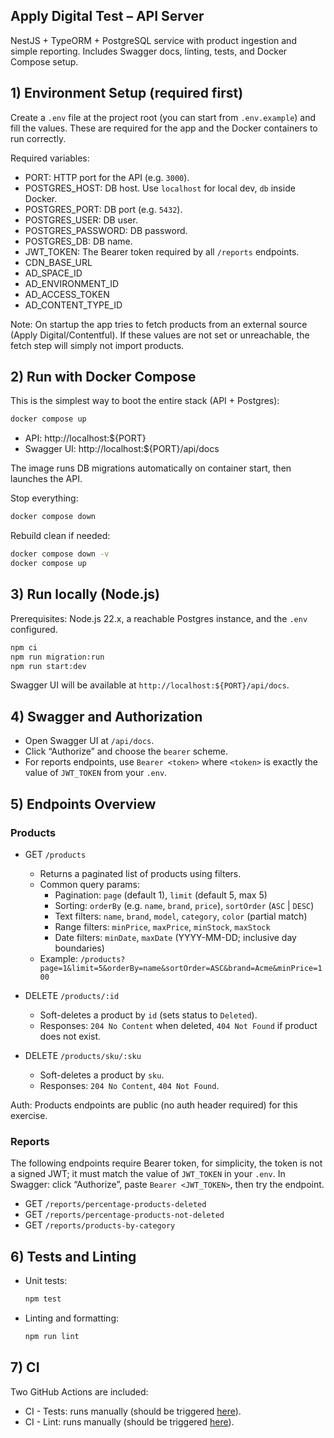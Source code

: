 ## Apply Digital Test – API Server

NestJS + TypeORM + PostgreSQL service with product ingestion and simple reporting. Includes Swagger docs, linting, tests, and Docker Compose setup.

## 1) Environment Setup (required first)

Create a `.env` file at the project root (you can start from `.env.example`) and fill the values. These are required for the app and the Docker containers to run correctly.

Required variables:

- PORT: HTTP port for the API (e.g. `3000`).
- POSTGRES_HOST: DB host. Use `localhost` for local dev, `db` inside Docker.
- POSTGRES_PORT: DB port (e.g. `5432`).
- POSTGRES_USER: DB user.
- POSTGRES_PASSWORD: DB password.
- POSTGRES_DB: DB name.
- JWT_TOKEN: The Bearer token required by all `/reports` endpoints.
- CDN_BASE_URL
- AD_SPACE_ID
- AD_ENVIRONMENT_ID
- AD_ACCESS_TOKEN
- AD_CONTENT_TYPE_ID

Note: On startup the app tries to fetch products from an external source (Apply Digital/Contentful). If these values are not set or unreachable, the fetch step will simply not import products.

## 2) Run with Docker Compose

This is the simplest way to boot the entire stack (API + Postgres):

```bash
docker compose up
```

- API: http://localhost:${PORT}
- Swagger UI: http://localhost:${PORT}/api/docs

The image runs DB migrations automatically on container start, then launches the API.

Stop everything:

```bash
docker compose down
```

Rebuild clean if needed:

```bash
docker compose down -v
docker compose up
```

## 3) Run locally (Node.js)

Prerequisites: Node.js 22.x, a reachable Postgres instance, and the `.env` configured.

```bash
npm ci
npm run migration:run
npm run start:dev
```

Swagger UI will be available at `http://localhost:${PORT}/api/docs`.

## 4) Swagger and Authorization

- Open Swagger UI at `/api/docs`.
- Click “Authorize” and choose the `bearer` scheme.
- For reports endpoints, use `Bearer <token>` where `<token>` is exactly the value of `JWT_TOKEN` from your `.env`.

## 5) Endpoints Overview

### Products

- GET `/products`
  - Returns a paginated list of products using filters.
  - Common query params:
    - Pagination: `page` (default 1), `limit` (default 5, max 5)
    - Sorting: `orderBy` (e.g. `name`, `brand`, `price`), `sortOrder` (`ASC` | `DESC`)
    - Text filters: `name`, `brand`, `model`, `category`, `color` (partial match)
    - Range filters: `minPrice`, `maxPrice`, `minStock`, `maxStock`
    - Date filters: `minDate`, `maxDate` (YYYY-MM-DD; inclusive day boundaries)
  - Example: `/products?page=1&limit=5&orderBy=name&sortOrder=ASC&brand=Acme&minPrice=100`

- DELETE `/products/:id`
  - Soft-deletes a product by `id` (sets status to `Deleted`).
  - Responses: `204 No Content` when deleted, `404 Not Found` if product does not exist.

- DELETE `/products/sku/:sku`
  - Soft-deletes a product by `sku`.
  - Responses: `204 No Content`, `404 Not Found`.

Auth: Products endpoints are public (no auth header required) for this exercise.

### Reports

The following endpoints require Bearer token, for simplicity, the token is not a signed JWT; it must match the value of `JWT_TOKEN` in your `.env`. In Swagger: click “Authorize”, paste `Bearer <JWT_TOKEN>`, then try the endpoint.

- GET `/reports/percentage-products-deleted`
- GET `/reports/percentage-products-not-deleted`
- GET `/reports/products-by-category`

## 6) Tests and Linting

- Unit tests:

  ```bash
  npm test
  ```

- Linting and formatting:
  ```bash
  npm run lint
  ```

## 7) CI

Two GitHub Actions are included:

- CI - Tests: runs manually (should be triggered [here](https://github.com/enniogonzalez/apply-digital-test/actions/workflows/test.yml)).
- CI - Lint: runs manually (should be triggered [here](https://github.com/enniogonzalez/apply-digital-test/actions/workflows/lint.yml)).
